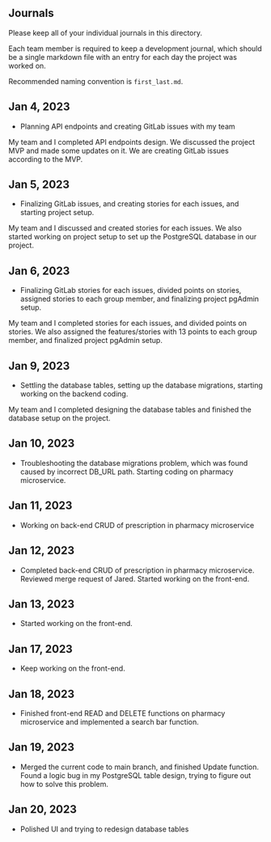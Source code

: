 ## Journals

Please keep all of your individual journals in this directory.

Each team member is required to keep a development journal, which should be a single markdown file with an entry for each day the project was worked on.

Recommended naming convention is `first_last.md`.

## Jan 4, 2023

* Planning API endpoints and creating GitLab issues with my team

My team and I completed API endpoints design. We discussed the project MVP and made some updates on it. We are creating GitLab issues according to the MVP.

## Jan 5, 2023

* Finalizing GitLab issues, and creating stories for each issues, and starting project setup.

My team and I discussed and created stories for each issues. We also started working on project setup to set up the PostgreSQL database in our project.

## Jan 6, 2023

* Finalizing GitLab stories for each issues, divided points on stories, assigned stories to each group member, and finalizing project pgAdmin setup.

My team and I completed stories for each issues, and divided points on stories. We also assigned the features/stories with 13 points to each group member, and finalized project pgAdmin setup.

## Jan 9, 2023

* Settling the database tables, setting up the database migrations, starting working on the backend coding.

My team and I completed designing the database tables and finished the database setup on the project.

## Jan 10, 2023

* Troubleshooting the database migrations problem, which was found caused by incorrect DB_URL path. Starting coding on pharmacy microservice.

## Jan 11, 2023

* Working on back-end CRUD of prescription in pharmacy microservice

## Jan 12, 2023

* Completed back-end CRUD of prescription in pharmacy microservice. Reviewed merge request of Jared. Started working on the front-end.

## Jan 13, 2023

* Started working on the front-end.

## Jan 17, 2023

* Keep working on the front-end.

## Jan 18, 2023

* Finished front-end READ and DELETE functions on pharmacy microservice and implemented a search bar function.

## Jan 19, 2023

* Merged the current code to main branch, and finished Update function. Found a logic bug in my PostgreSQL table design, trying to figure out how to solve this problem.

## Jan 20, 2023

* Polished UI and trying to redesign database tables
